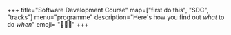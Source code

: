 +++
title="Software Development Course"
map=["first do this", "SDC", "tracks"]
menu="programme"
description="Here's how you find out _what_ to do _when_"
emoji= "🧑🏿‍🏫"
+++
